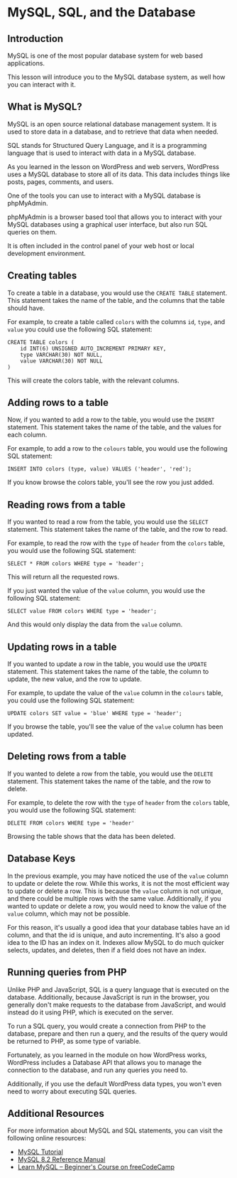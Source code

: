 # MySQL, SQL, and the Database

## Introduction

MySQL is one of the most popular database system for web based applications. 

This lesson will introduce you to the MySQL database system, as well how you can interact with it.

## What is MySQL?

MySQL is an open source relational database management system. It is used to store data in a database, and to retrieve that data when needed.

SQL stands for Structured Query Language, and it is a programming language that is used to interact with data in a MySQL database.  

As you learned in the lesson on WordPress and web servers, WordPress uses a MySQL database to store all of its data. This data includes things like posts, pages, comments, and users. 

One of the tools you can use to interact with a MySQL database is phpMyAdmin. 

phpMyAdmin is a browser based tool that allows you to interact with your MySQL databases using a graphical user interface, but also run SQL queries on them.  

It is often included in the control panel of your web host or local development environment.

## Creating tables

To create a table in a database, you would use the `CREATE TABLE` statement. This statement takes the name of the table, and the columns that the table should have.

For example, to create a table called `colors` with the columns `id`, `type`, and `value` you could use the following SQL statement:

```
CREATE TABLE colors (
    id INT(6) UNSIGNED AUTO_INCREMENT PRIMARY KEY,
    type VARCHAR(30) NOT NULL,
    value VARCHAR(30) NOT NULL
)
```

This will create the colors table, with the relevant columns.

## Adding rows to a table

Now, if you wanted to add a row to the table, you would use the `INSERT` statement. This statement takes the name of the table, and the values for each column.

For example, to add a row to the `colours` table, you would use the following SQL statement:

```
INSERT INTO colors (type, value) VALUES ('header', 'red');
```

If you know browse the colors table, you'll see the row you just added.

## Reading rows from a table

If you wanted to read a row from the table, you would use the `SELECT` statement. This statement takes the name of the table, and the row to read.

For example, to read the row with the `type` of `header` from the `colors` table, you would use the following SQL statement:

```
SELECT * FROM colors WHERE type = 'header';
```

This will return all the requested rows.

If you just wanted the value of the `value` column, you would use the following SQL statement:

```
SELECT value FROM colors WHERE type = 'header';
```

And this would only display the data from the `value` column.

## Updating rows in a table

If you wanted to update a row in the table, you would use the `UPDATE` statement. This statement takes the name of the table, the column to update, the new value, and the row to update.

For example, to update the value of the `value` column in the `colours` table, you could use the following SQL statement:

```
UPDATE colors SET value = 'blue' WHERE type = 'header';
```

If you browse the table, you'll see the value of the `value` column has been updated.

## Deleting rows from a table

If you wanted to delete a row from the table, you would use the `DELETE` statement. This statement takes the name of the table, and the row to delete.

For example, to delete the row with the `type` of `header` from the `colors` table, you would use the following SQL statement:

```
DELETE FROM colors WHERE type = 'header'
```

Browsing the table shows that the data has been deleted.

## Database Keys

In the previous example, you may have noticed the use of the `value` column to update or delete the row. While this works, it is not the most efficient way to update or delete a row. This is because the `value` column is not unique, and there could be multiple rows with the same value. Additionally, if you wanted to update or delete a row, you would need to know the value of the `value` column, which may not be possible.

For this reason, it's usually a good idea that your database tables have an id column, and that the id is unique, and auto incrementing. It's also a good idea to the ID has an index on it. Indexes allow MySQL to do much quicker selects, updates, and deletes, then if a field does not have an index. 

## Running queries from PHP

Unlike PHP and JavaScript, SQL is a query language that is executed on the database. Additionally, because JavaScript is run in the browser, you generally don't make requests to the database from JavaScript, and would instead do it using PHP, which is executed on the server. 

To run a SQL query, you would create a connection from PHP to the database, prepare and then run a query, and the results of the query would be returned to PHP, as some type of variable.

Fortunately, as you learned in the module on how WordPress works, WordPress includes a Database API that allows you to manage the connection to the database, and run any queries you need to. 

Additionally, if you use the default WordPress data types, you won't even need to worry about executing SQL queries. 

## Additional Resources

For more information about MySQL and SQL statements, you can visit the following online resources:

- [MySQL Tutorial](https://dev.mysql.com/doc/refman/8.2/en/tutorial.html)
- [MySQL 8.2 Reference Manual](https://dev.mysql.com/doc/refman/8.2/en/)
- [Learn MySQL – Beginner's Course on freeCodeCamp](https://www.freecodecamp.org/news/learn-mysql-beginners-course/)